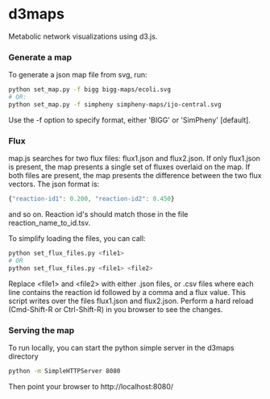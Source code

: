 d3maps
======

Metabolic network visualizations using d3.js.

### Generate a map

To generate a json map file from svg, run:
```Bash
python set_map.py -f bigg bigg-maps/ecoli.svg 
# OR:
python set_map.py -f simpheny simpheny-maps/ijo-central.svg 
```

Use the -f option to specify format, either 'BIGG' or 'SimPheny' [default].

### Flux

map.js searches for two flux files: flux1.json and flux2.json. If only
flux1.json is present, the map presents a single set of fluxes overlaid on the
map. If both files are present, the map presents the difference between the two
flux vectors. The json format is:

```javascript
{"reaction-id1": 0.200, "reaction-id2": 0.450}
```

and so on. Reaction id's should match those in the file reaction_name_to_id.tsv.

To simplify loading the files, you can call:

```bash
python set_flux_files.py <file1>
# OR
python set_flux_files.py <file1> <file2>
```

Replace \<file1\> and \<file2\> with either .json files, or .csv files where each
line contains the reaction id followed by a comma and a flux value. This script
writes over the files flux1.json and flux2.json. Perform a hard reload
(Cmd-Shift-R or Ctrl-Shift-R) in you browser to see the changes.

### Serving the map

To run locally, you can start the python simple server in the d3maps directory

```Bash
python -m SimpleHTTPServer 8080
```

Then point your browser to http://localhost:8080/

